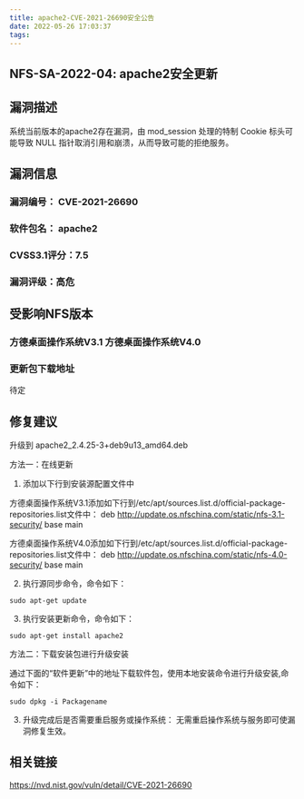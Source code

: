 ```yaml
---
title: apache2-CVE-2021-26690安全公告
date: 2022-05-26 17:03:37
tags:
---
```


## NFS-SA-2022-04: apache2安全更新

## 漏洞描述

系统当前版本的apache2存在漏洞，由 mod_session 处理的特制 Cookie 标头可能导致 NULL 指针取消引用和崩溃，从而导致可能的拒绝服务。

## 漏洞信息

###    漏洞编号： CVE-2021-26690

###    软件包名： apache2

###    CVSS3.1评分：7.5

###    漏洞评级：高危

## 受影响NFS版本

###    方德桌面操作系统V3.1   方德桌面操作系统V4.0

### 更新包下载地址

待定

## 修复建议

升级到 apache2_2.4.25-3+deb9u13_amd64.deb

方法一：在线更新

1. 添加以下行到安装源配置文件中

方德桌面操作系统V3.1添加如下行到/etc/apt/sources.list.d/official-package-repositories.list文件中：
deb http://update.os.nfschina.com/static/nfs-3.1-security/ base main

方德桌面操作系统V4.0添加如下行到/etc/apt/sources.list.d/official-package-repositories.list文件中：
deb http://update.os.nfschina.com/static/nfs-4.0-security/ base main



2. 执行源同步命令，命令如下：

```
sudo apt-get update
```

3. 执行安装更新命令，命令如下：

```
sudo apt-get install apache2
```

方法二：下载安装包进行升级安装

通过下面的“软件更新”中的地址下载软件包，使用本地安装命令进行升级安装,命令如下：

```
sudo dpkg -i Packagename
```

3. 升级完成后是否需要重启服务或操作系统：
   无需重启操作系统与服务即可使漏洞修复生效。

## 相关链接

https://nvd.nist.gov/vuln/detail/CVE-2021-26690

